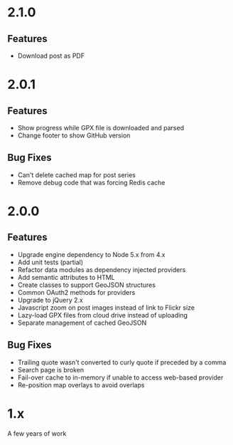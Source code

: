 # 2.1.0
## Features
- Download post as PDF

# 2.0.1
## Features
- Show progress while GPX file is downloaded and parsed
- Change footer to show GitHub version

## Bug Fixes
- Can't delete cached map for post series
- Remove debug code that was forcing Redis cache

# 2.0.0
## Features
- Upgrade engine dependency to Node 5.x from 4.x
- Add unit tests (partial)
- Refactor data modules as dependency injected providers
- Add semantic attributes to HTML
- Create classes to support GeoJSON structures
- Common OAuth2 methods for providers
- Upgrade to jQuery 2.x
- Javascript zoom on post images instead of link to Flickr size
- Lazy-load GPX files from cloud drive instead of uploading
- Separate management of cached GeoJSON

## Bug Fixes
- Trailing quote wasn't converted to curly quote if preceded by a comma
- Search page is broken
- Fail-over cache to in-memory if unable to access web-based provider
- Re-position map overlays to avoid overlaps

# 1.x
A few years of work